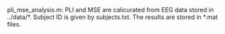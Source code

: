 pli_mse_analysis.m:
 PLI and MSE are calicurated from  EEG data stored in ../data/*.
 Subject ID is given by subjects.txt.
 The results are stored in *.mat files.
